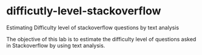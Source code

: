 # difficutly-level-stackoverflow
Estimating Difficulty level of stackoverflow questions by text analysis

The objective of this lab is to estimate the difficulty level of questions asked in Stackoverflow by using text analysis.
